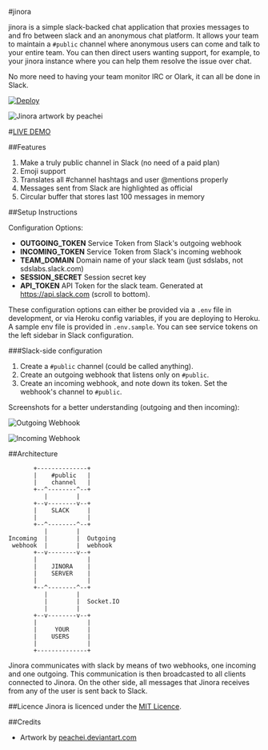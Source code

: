 #jinora

jinora is a simple slack-backed chat application that proxies messages to and fro between slack and an anonymous chat platform. It allows your team to maintain a `#public` channel where anonymous users can come and talk to your entire team. You can then direct users wanting support, for example, to your jinora instance where you can help them resolve the issue over chat. 

No more need to having your team monitor IRC or Olark, it can all be done in Slack.

[![Deploy](https://www.herokucdn.com/deploy/button.png)](https://heroku.com/deploy?template=https://github.com/captn3m0/jinora)

![Jinora artwork by peachei](https://i.imgur.com/WNRjxyN.jpg)

#[LIVE DEMO](http://chat.sdslabs.co)

##Features

1. Make a truly public channel in Slack (no need of a paid plan)
2. Emoji support
3. Translates all #channel hashtags and user @mentions properly
4. Messages sent from Slack are highlighted as official
5. Circular buffer that stores last 100 messages in memory

##Setup Instructions

Configuration Options:

- **OUTGOING_TOKEN** Service Token from Slack's outgoing webhook
- **INCOMING_TOKEN** Service Token from Slack's incoming webhook
- **TEAM_DOMAIN** Domain name of your slack team (just sdslabs, not sdslabs.slack.com)
- **SESSION_SECRET** Session secret key
- **API_TOKEN** API Token for the slack team. Generated at <https://api.slack.com> (scroll to bottom).

These configuration options can either be provided via a `.env` file in development, or via Heroku config variables, if you are deploying to Heroku. A sample env file is provided in `.env.sample`. You can see service tokens on the left sidebar in Slack configuration.

###Slack-side configuration
1. Create a `#public` channel (could be called anything).
2. Create an outgoing webhook that listens only on `#public`.
3. Create an incoming webhook, and note down its token. Set the webhook's channel to `#public`.

Screenshots for a better understanding (outgoing and then incoming):

![Outgoing Webhook](https://i.imgur.com/myIfQeQ.png)

![Incoming Webhook](https://i.imgur.com/v2rWjJw.png)

##Architecture

           +--------------+        
           |    #public   |        
           |    channel   |        
           +--^--------^--+        
              |        |           
           +--v--------v--+        
           |    SLACK     |        
           |              |        
           +--^--------^--+        
              |        |           
    Incoming  |        |  Outgoing 
     webhook  |        |  webhook  
           +--v--------v--+        
           |              |        
           |    JINORA    |        
           |    SERVER    |        
           |              |        
           +--^--------^--+        
              |        |           
              |        |  Socket.IO
              |        |           
           +--v--------v--+        
           |              |        
           |     YOUR     |        
           |    USERS     |        
           |              |        
           +--------------+        

Jinora communicates with slack by means of two webhooks, one incoming and one outgoing. This communication is then broadcasted to all clients connected to Jinora. On the other side, all messages that Jinora receives from any of the user is sent back to Slack.

##Licence
Jinora is licenced under the [MIT Licence](http://nemo.mit-license.org/).

##Credits
- Artwork by [peachei.deviantart.com](http://peachei.deviantart.com/art/Older-Jinora-317463839)